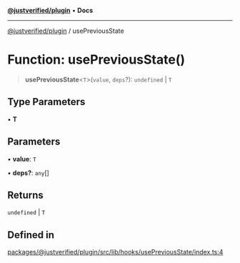 [**@justverified/plugin**](../README.md) • **Docs**

***

[@justverified/plugin](../globals.md) / usePreviousState

# Function: usePreviousState()

> **usePreviousState**\<`T`\>(`value`, `deps`?): `undefined` \| `T`

## Type Parameters

• **T**

## Parameters

• **value**: `T`

• **deps?**: `any`[]

## Returns

`undefined` \| `T`

## Defined in

[packages/@justverified/plugin/src/lib/hooks/usePreviousState/index.ts:4](https://github.com/JustaName-id/JustaName-sdk/blob/dc845c10af242e3ca87d95ef392516ac0bfa8b95/packages/@justverified/plugin/src/lib/hooks/usePreviousState/index.ts#L4)
